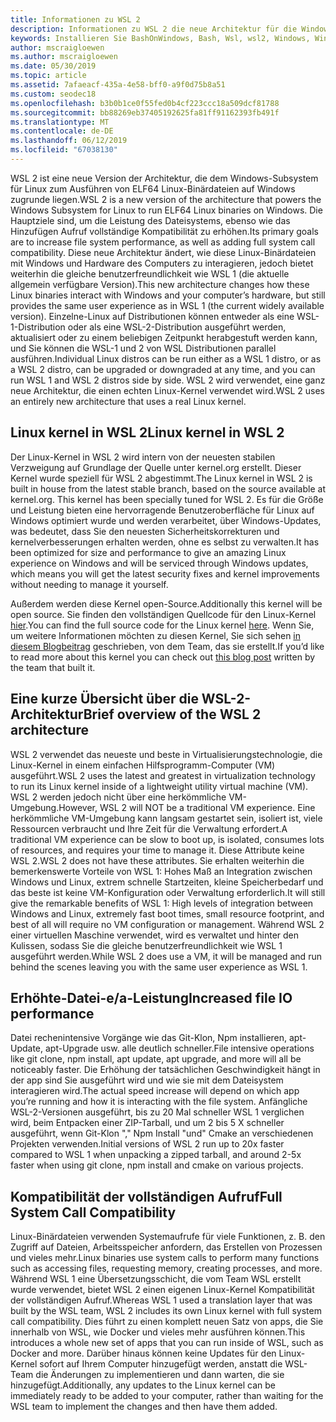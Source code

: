 ```yaml
---
title: Informationen zu WSL 2
description: Informationen zu WSL 2 die neue Architektur für die Windows-Subsystem für Linux
keywords: Installieren Sie BashOnWindows, Bash, Wsl, wsl2, Windows, Windows-Subsystem für Linux, Windowssubsystem, Ubuntu, Debian, Suse, Windows 10
author: mscraigloewen
ms.author: mscraigloewen
ms.date: 05/30/2019
ms.topic: article
ms.assetid: 7afaeacf-435a-4e58-bff0-a9f0d75b8a51
ms.custom: seodec18
ms.openlocfilehash: b3b0b1ce0f55fed0b4cf223ccc18a509dcf81788
ms.sourcegitcommit: bb88269eb37405192625fa81ff91162393fb491f
ms.translationtype: MT
ms.contentlocale: de-DE
ms.lasthandoff: 06/12/2019
ms.locfileid: "67038130"
---
```

<span data-ttu-id="70a69-104">WSL 2 ist eine neue Version der Architektur, die dem Windows-Subsystem für Linux zum Ausführen von ELF64 Linux-Binärdateien auf Windows zugrunde liegen.</span><span class="sxs-lookup"><span data-stu-id="70a69-104">WSL 2 is a new version of the architecture that powers the Windows Subsystem for Linux to run ELF64 Linux binaries on Windows.</span></span> <span data-ttu-id="70a69-105">Die Hauptziele sind, um die Leistung des Dateisystems, ebenso wie das Hinzufügen Aufruf vollständige Kompatibilität zu erhöhen.</span><span class="sxs-lookup"><span data-stu-id="70a69-105">Its primary goals are to increase file system performance, as well as adding full system call compatibility.</span></span> <span data-ttu-id="70a69-106">Diese neue Architektur ändert, wie diese Linux-Binärdateien mit Windows und Hardware des Computers zu interagieren, jedoch bietet weiterhin die gleiche benutzerfreundlichkeit wie WSL 1 (die aktuelle allgemein verfügbare Version).</span><span class="sxs-lookup"><span data-stu-id="70a69-106">This new architecture changes how these Linux binaries interact with Windows and your computer’s hardware, but still provides the same user experience as in WSL 1 (the current widely available version).</span></span> <span data-ttu-id="70a69-107">Einzelne-Linux auf Distributionen können entweder als eine WSL-1-Distribution oder als eine WSL-2-Distribution ausgeführt werden, aktualisiert oder zu einem beliebigen Zeitpunkt herabgestuft werden kann, und Sie können die WSL-1 und 2 von WSL Distributionen parallel ausführen.</span><span class="sxs-lookup"><span data-stu-id="70a69-107">Individual Linux distros can be run either as a WSL 1 distro, or as a WSL 2 distro, can be upgraded or downgraded at any time, and you can run WSL 1 and WSL 2 distros side by side.</span></span> <span data-ttu-id="70a69-108">WSL 2 wird verwendet, eine ganz neue Architektur, die einen echten Linux-Kernel verwendet wird.</span><span class="sxs-lookup"><span data-stu-id="70a69-108">WSL 2 uses an entirely new architecture that uses a real Linux kernel.</span></span>

## <a name="linux-kernel-in-wsl-2"></a><span data-ttu-id="70a69-109">Linux kernel in WSL 2</span><span class="sxs-lookup"><span data-stu-id="70a69-109">Linux kernel in WSL 2</span></span>

<span data-ttu-id="70a69-110">Der Linux-Kernel in WSL 2 wird intern von der neuesten stabilen Verzweigung auf Grundlage der Quelle unter kernel.org erstellt. Dieser Kernel wurde speziell für WSL 2 abgestimmt.</span><span class="sxs-lookup"><span data-stu-id="70a69-110">The Linux kernel in WSL 2 is built in house from the latest stable branch, based on the source available at kernel.org. This kernel has been specially tuned for WSL 2.</span></span> <span data-ttu-id="70a69-111">Es für die Größe und Leistung bieten eine hervorragende Benutzeroberfläche für Linux auf Windows optimiert wurde und werden verarbeitet, über Windows-Updates, was bedeutet, dass Sie den neuesten Sicherheitskorrekturen und kernelverbesserungen erhalten werden, ohne es selbst zu verwalten.</span><span class="sxs-lookup"><span data-stu-id="70a69-111">It has been optimized for size and performance to give an amazing Linux experience on Windows and will be serviced through Windows updates, which means you will get the latest security fixes and kernel improvements without needing to manage it yourself.</span></span>

<span data-ttu-id="70a69-112">Außerdem werden diese Kernel open-Source.</span><span class="sxs-lookup"><span data-stu-id="70a69-112">Additionally this kernel will be open source.</span></span> <span data-ttu-id="70a69-113">Sie finden den vollständigen Quellcode für den Linux-Kernel [hier](https://thirdpartysource.microsoft.com/download/Windows%20Subsystem%20for%20Linux%20v2/May%202019/WSLv2-Linux-Kernel-master.zip).</span><span class="sxs-lookup"><span data-stu-id="70a69-113">You can find the full source code for the Linux kernel [here](https://thirdpartysource.microsoft.com/download/Windows%20Subsystem%20for%20Linux%20v2/May%202019/WSLv2-Linux-Kernel-master.zip).</span></span> <span data-ttu-id="70a69-114">Wenn Sie, um weitere Informationen möchten zu diesen Kernel, Sie sich sehen [in diesem Blogbeitrag](https://devblogs.microsoft.com/commandline/shipping-a-linux-kernel-with-windows/) geschrieben, von dem Team, das sie erstellt.</span><span class="sxs-lookup"><span data-stu-id="70a69-114">If you’d like to read more about this kernel you can check out [this blog post](https://devblogs.microsoft.com/commandline/shipping-a-linux-kernel-with-windows/) written by the team that built it.</span></span>

## <a name="brief-overview-of-the-wsl-2-architecture"></a><span data-ttu-id="70a69-115">Eine kurze Übersicht über die WSL-2-Architektur</span><span class="sxs-lookup"><span data-stu-id="70a69-115">Brief overview of the WSL 2 architecture</span></span>

<span data-ttu-id="70a69-116">WSL 2 verwendet das neueste und beste in Virtualisierungstechnologie, die Linux-Kernel in einem einfachen Hilfsprogramm-Computer (VM) ausgeführt.</span><span class="sxs-lookup"><span data-stu-id="70a69-116">WSL 2 uses the latest and greatest in virtualization technology to run its Linux kernel inside of a lightweight utility virtual machine (VM).</span></span> <span data-ttu-id="70a69-117">WSL 2 werden jedoch nicht über eine herkömmliche VM-Umgebung.</span><span class="sxs-lookup"><span data-stu-id="70a69-117">However, WSL 2 will NOT be a traditional VM experience.</span></span> <span data-ttu-id="70a69-118">Eine herkömmliche VM-Umgebung kann langsam gestartet sein, isoliert ist, viele Ressourcen verbraucht und Ihre Zeit für die Verwaltung erfordert.</span><span class="sxs-lookup"><span data-stu-id="70a69-118">A traditional VM experience can be slow to boot up, is isolated, consumes lots of resources, and requires your time to manage it.</span></span> <span data-ttu-id="70a69-119">Diese Attribute keine WSL 2.</span><span class="sxs-lookup"><span data-stu-id="70a69-119">WSL 2 does not have these attributes.</span></span> <span data-ttu-id="70a69-120">Sie erhalten weiterhin die bemerkenswerte Vorteile von WSL 1: Hohes Maß an Integration zwischen Windows und Linux, extrem schnelle Startzeiten, kleine Speicherbedarf und das beste ist keine VM-Konfiguration oder Verwaltung erforderlich.</span><span class="sxs-lookup"><span data-stu-id="70a69-120">It will still give the remarkable benefits of WSL 1: High levels of integration between Windows and Linux, extremely fast boot times, small resource footprint, and best of all will require no VM configuration or management.</span></span> <span data-ttu-id="70a69-121">Während WSL 2 einer virtuellen Maschine verwendet, wird es verwaltet und hinter den Kulissen, sodass Sie die gleiche benutzerfreundlichkeit wie WSL 1 ausgeführt werden.</span><span class="sxs-lookup"><span data-stu-id="70a69-121">While WSL 2 does use a VM, it will be managed and run behind the scenes leaving you with the same user experience as WSL 1.</span></span>

## <a name="increased-file-io-performance"></a><span data-ttu-id="70a69-122">Erhöhte-Datei-e/a-Leistung</span><span class="sxs-lookup"><span data-stu-id="70a69-122">Increased file IO performance</span></span>

<span data-ttu-id="70a69-123">Datei rechenintensive Vorgänge wie das Git-Klon, Npm installieren, apt-Update, apt-Upgrade usw. alle deutlich schneller.</span><span class="sxs-lookup"><span data-stu-id="70a69-123">File intensive operations like git clone, npm install, apt update, apt upgrade, and more will all be noticeably faster.</span></span> <span data-ttu-id="70a69-124">Die Erhöhung der tatsächlichen Geschwindigkeit hängt in der app sind Sie ausgeführt wird und wie sie mit dem Dateisystem interagieren wird.</span><span class="sxs-lookup"><span data-stu-id="70a69-124">The actual speed increase will depend on which app you’re running and how it is interacting with the file system.</span></span> <span data-ttu-id="70a69-125">Anfängliche WSL-2-Versionen ausgeführt, bis zu 20 Mal schneller WSL 1 verglichen wird, beim Entpacken einer ZIP-Tarball, und um 2 bis 5 X schneller ausgeführt, wenn Git-Klon "," Npm Install "und" Cmake an verschiedenen Projekten verwenden.</span><span class="sxs-lookup"><span data-stu-id="70a69-125">Initial versions of WSL 2 run up to 20x faster compared to WSL 1 when unpacking a zipped tarball, and around 2-5x faster when using git clone, npm install and cmake on various projects.</span></span>

## <a name="full-system-call-compatibility"></a><span data-ttu-id="70a69-126">Kompatibilität der vollständigen Aufruf</span><span class="sxs-lookup"><span data-stu-id="70a69-126">Full System Call Compatibility</span></span>

<span data-ttu-id="70a69-127">Linux-Binärdateien verwenden Systemaufrufe für viele Funktionen, z. B. den Zugriff auf Dateien, Arbeitsspeicher anfordern, das Erstellen von Prozessen und vieles mehr.</span><span class="sxs-lookup"><span data-stu-id="70a69-127">Linux binaries use system calls to perform many functions such as accessing files, requesting memory, creating processes, and more.</span></span> <span data-ttu-id="70a69-128">Während WSL 1 eine Übersetzungsschicht, die vom Team WSL erstellt wurde verwendet, bietet WSL 2 einen eigenen Linux-Kernel Kompatibilität der vollständigen Aufruf.</span><span class="sxs-lookup"><span data-stu-id="70a69-128">Whereas WSL 1 used a translation layer that was built by the WSL team, WSL 2 includes its own Linux kernel with full system call compatibility.</span></span> <span data-ttu-id="70a69-129">Dies führt zu einen komplett neuen Satz von apps, die Sie innerhalb von WSL, wie Docker und vieles mehr ausführen können.</span><span class="sxs-lookup"><span data-stu-id="70a69-129">This introduces a whole new set of apps that you can run inside of WSL, such as Docker and more.</span></span> <span data-ttu-id="70a69-130">Darüber hinaus können keine Updates für den Linux-Kernel sofort auf Ihrem Computer hinzugefügt werden, anstatt die WSL-Team die Änderungen zu implementieren und dann warten, die sie hinzugefügt.</span><span class="sxs-lookup"><span data-stu-id="70a69-130">Additionally, any updates to the Linux kernel can be immediately ready to be added to your computer, rather than waiting for the WSL team to implement the changes and then have them added.</span></span>